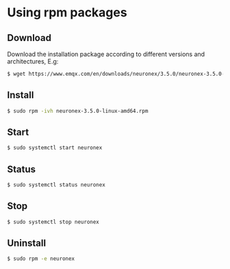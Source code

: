 # Using rpm packages
## Download

Download the installation package according to different versions and architectures, E.g:

```bash
$ wget https://www.emqx.com/en/downloads/neuronex/3.5.0/neuronex-3.5.0-linux-amd64.rpm
```

## Install

```bash
$ sudo rpm -ivh neuronex-3.5.0-linux-amd64.rpm
```

## Start

```bash
$ sudo systemctl start neuronex
```

## Status

```bash
$ sudo systemctl status neuronex
```

## Stop

```bash
$ sudo systemctl stop neuronex
```

## Uninstall

```bash
$ sudo rpm -e neuronex
```
